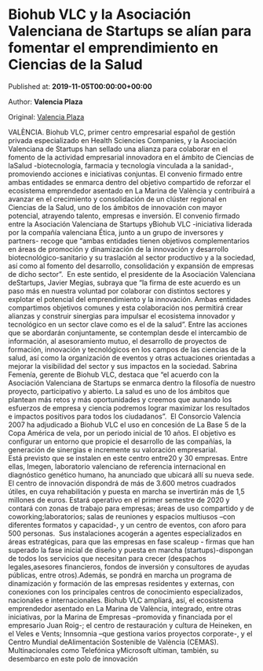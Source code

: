
# Biohub VLC y la Asociación Valenciana de Startups se alían para fomentar el emprendimiento en Ciencias de la Salud

Published at: **2019-11-05T00:00:00+00:00**

Author: **Valencia Plaza**

Original: [Valencia Plaza](https://valenciaplaza.com/biohub-vlc-y-la-asociacion-valenciana-de-startups-se-alian-para-fomentar-el-emprendimiento-en-ciencias-de-la-salud)

VALÈNCIA. Biohub VLC, primer centro empresarial español de gestión privada especializado en Health Sciencies Companies, y la Asociación Valenciana de Startups han sellado una alianza para colaborar en el fomento de la actividad empresarial innovadora en el ámbito de Ciencias de laSalud -biotecnología, farmacia y tecnología vinculada a la sanidad-, promoviendo acciones e iniciativas conjuntas. El convenio firmado entre ambas entidades se enmarca dentro del objetivo compartido de reforzar el ecosistema emprendedor asentado en La Marina de València y contribuirá a avanzar en el crecimiento y consolidación de un clúster regional en Ciencias de la Salud, uno de los ámbitos de innovación con mayor potencial, atrayendo talento, empresas e inversión.
El convenio firmado entre la Asociación Valenciana de Startups yBiohub VLC -iniciativa liderada por la compañía valenciana Ética, junto a un grupo de inversores y partners- recoge que “ambas entidades tienen objetivos complementarios en áreas de promoción y dinamización de la innovación y desarrollo biotecnológico-sanitario y su traslación al sector productivo y a la sociedad, así como al fomento del desarrollo, consolidación y expansión de empresas de dicho sector”. 
En este sentido, el presidente de la Asociación Valenciana deStartups, Javier Megias, subraya que “la firma de este acuerdo es un paso más en nuestra voluntad por colaborar con distintos sectores y explotar el potencial del emprendimiento y la innovación. Ambas entidades compartimos objetivos comunes y esta colaboración nos permitirá crear alianzas y construir sinergias para impulsar el ecosistema innovador y tecnológico en un sector clave como es el de la salud”.
Entre las acciones que se abordarán conjuntamente, se contemplan desde el intercambio de información, al asesoramiento mutuo, el desarrollo de proyectos de formación, innovación y tecnológicos en los campos de las ciencias de la salud, así como la organización de eventos y otras actuaciones orientadas a mejorar la visibilidad del sector y sus impactos en la sociedad.
Sabrina Femenía, gerente de Biohub VLC, destaca que “el acuerdo con la Asociación Valenciana de Startups se enmarca dentro la filosofía de nuestro proyecto, participativo y abierto. La salud es uno de los ámbitos que plantean más retos y más oportunidades y creemos que aunando los esfuerzos de empresa y ciencia podremos lograr maximizar los resultados e impactos positivos para todos los ciudadanos”.
 El Consorcio Valencia 2007 ha adjudicado a Biohub VLC el uso en concesión de La Base 5 de la Copa América de vela, por un periodo inicial de 10 años. El objetivo es configurar un entorno que propicie el desarrollo de las compañías, la generación de sinergias e incremente su valoración empresarial. Está previsto que se instalen en este centro entre20 y 30 empresas. Entre ellas, Imegen, laboratorio valenciano de referencia internacional en diagnóstico genético humano, ha anunciado que ubicará allí su nueva sede.
El centro de innovación dispondrá de más de 3.600 metros cuadrados útiles, en cuya rehabilitación y puesta en marcha se invertirán más de 1,5 millones de euros. Estará operativo en el primer semestre de 2020 y contará con zonas de trabajo para empresas; áreas de uso compartido y de coworking;laboratorios; salas de reuniones y espacios multiusos –con diferentes formatos y capacidad-, y un centro de eventos, con aforo para 500 personas. 
Sus instalaciones acogerán a agentes especializados en áreas estratégicas, para que las empresas en fase scaleup - firmas que han superado la fase inicial de diseño y puesta en marcha (startups)-dispongan de todos los servicios que necesitan para crecer (despachos legales,asesores financieros, fondos de inversión y consultores de ayudas públicas, entre otros).Además, se pondrá en marcha un programa de dinamización y formación de las empresas residentes y externas, con conexiones con los principales centros de conocimiento especializados, nacionales e internacionales.
Biohub VLC ampliará, así, el ecosistema emprendedor asentado en La Marina de València, integrado, entre otras iniciativas, por la Marina de Empresas –promovida y financiada por el empresario Juan Roig-; el centro de restauración y cultura de Heineken, en el Veles e Vents; Innsomnia –que gestiona varios proyectos corporate-, y el Centro Mundial deAlimentación Sostenible de València (CEMAS). Multinacionales como Telefónica yMicrosoft ultiman, también, su desembarco en este polo de innovación
